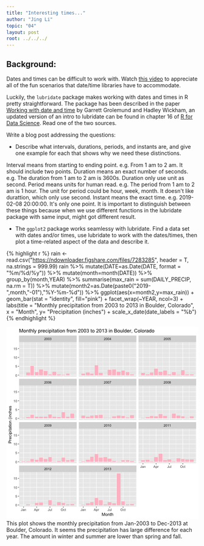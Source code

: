 ```yaml
---
title: "Interesting times..."
author: "Jing Li"
topic: "04"
layout: post
root: ../../../
---
```



## Background:

Dates and times can be difficult to work with. Watch [this video](https://www.youtube.com/watch?v=-5wpm-gesOY) to appreciate all of the fun scenarios that date/time libraries have to accommodate. 

Luckily, the `lubridate` package makes working with dates and times in R pretty straightforward. The package has been described in the paper [Working with date and time](http://www.jstatsoft.org/v40/i03/) by Garrett Grolemund and Hadley Wickham, an updated version of an intro to lubridate can be found in chapter 16 of [R for Data Science](https://r4ds.had.co.nz/dates-and-times.html). Read one of the two sources.

Write a blog post addressing the questions:


- Describe what intervals, durations, periods, and instants are, and give one example for each that shows why we need these distinctions.

Interval means from starting to ending point. e.g. From 1 am to 2 am. It should include two points.
Duration means an exact number of seconds. e.g. The duration from 1 am to 2 am is 3600s. Duration only use unit as second.
Period means units for human read. e.g. The period from 1 am to 2 am is 1 hour. The unit for period could be hour, week, month. It doesn't like durattion, which only use second.
Instant means the exact time. e.g. 2019-02-08 20:00:00. It's only one point.
It is important to distinguish between these things because when we use different functions in the lubridate package with same input, might got different result.


- The `ggplot2` package works seamlessy with lubridate. Find a data set with dates and/or times, use lubridate to work with the dates/times, then plot a time-related aspect of the data and describe it.  


{% highlight r %}
rain <- read.csv("https://ndownloader.figshare.com/files/7283285", header = T, na.strings = 999.99)
rain %>% 
  mutate(DATE=as.Date(DATE, format = "%m/%d/%y")) %>%
  mutate(month=month(DATE)) %>%
  group_by(month,YEAR) %>%
  summarise(max_rain = sum(DAILY_PRECIP, na.rm = T)) %>%
  mutate(month2=as.Date(paste0("2019-",month,"-01"),"%Y-%m-%d")) %>%
  ggplot(aes(x=month2,y=max_rain)) +
  geom_bar(stat = "identity", fill="pink") + 
  facet_wrap(~YEAR, ncol=3) +
  labs(title = "Monthly precipitation from 2003 to 2013 in Boulder, Colorado",
       x = "Month", y= "Precipitation (inches") + 
  scale_x_date(date_labels = "%b")
{% endhighlight %}

![center](../figure/04/LiJing/unnamed-chunk-1-1.png)
This plot shows the monthly precipitation from Jan-2003 to Dec-2013 at Boulder, Colorado. It seems the precipitation has large difference for each year. The amount in winter and summer are lower than spring and fall.

